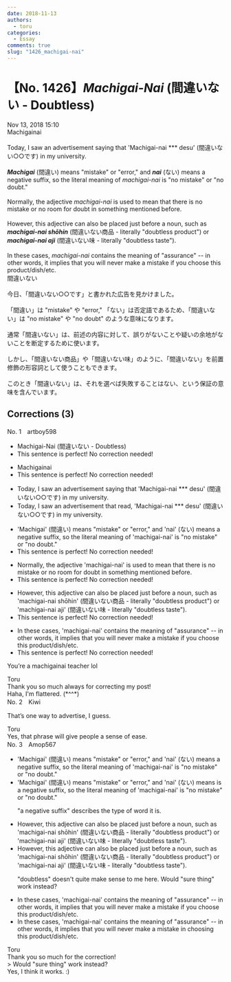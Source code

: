 ```yaml
---
date: 2018-11-13
authors:
  - toru
categories:
  - Essay
comments: true
slug: "1426_machigai-nai"
---
```


# 【No. 1426】<strong><em>Machigai-Nai</em></strong> (間違いない - Doubtless)
<div class="date">Nov 13, 2018 15:10</div>
<div id="post"><div id="body_show_ori">
Machigainai<br/><br/>Today, I saw an advertisement saying that 'Machigai-nai *** desu' (間違いない○○です) in my university.<br/><br/><strong><em>Machigai</em></strong> (間違い) means "mistake" or "error," and <strong><em>nai</em></strong> (ない) means a negative suffix, so the literal meaning of <em>machigai-nai</em> is "no mistake" or "no doubt."<br/><br/>Normally, the adjective <em>machigai-nai</em> is used to mean that there is no mistake or no room for doubt in something mentioned before.<br/><br/>However, this adjective can also be placed just before a noun, such as <strong><em>machigai-nai shōhin</em></strong> (間違いない商品 - literally "doubtless product") or <strong><em>machigai-nai aji</em></strong> (間違いない味 - literally "doubtless taste").<br/><br/>In these cases, <em>machigai-nai</em> contains the meaning of "assurance" -- in other words, it implies that you will never make a mistake if you choose this product/dish/etc.
</div></div>

<!-- more -->

<div id="post_ja"><div id="body_show_mo">
間違いない<br/><br/>今日、「間違いない○○です」と書かれた広告を見かけました。<br/><br/>「間違い」は "mistake" や "error," 「ない」は否定語であるため、「間違いない」は "no mistake" や "no doubt" のような意味になります。<br/><br/>通常「間違いない」は、前述の内容に対して、誤りがないことや疑いの余地がないことを断定するために使います。<br/><br/>しかし、「間違いない商品」や「間違いない味」のように、「間違いない」を前置修飾の形容詞として使うこともできます。<br/><br/>このとき「間違いない」は、それを選べば失敗することはない、という保証の意味を含んでいます。
</div></div>

## Corrections (3)
<div id="block"><div class="first_name"> No. 1　<span class="just_name">artboy598</span></div><div id="block2">
<ul class="correction_field">
<li class="incorrect">Machigai-Nai (間違いない - Doubtless)</li>
<li class="corrected perfect">This sentence is perfect! No correction needed!</li>
</ul>
<ul class="correction_field">
<li class="incorrect">Machigainai</li>
<li class="corrected perfect">This sentence is perfect! No correction needed!</li>
</ul>
<ul class="correction_field">
<li class="incorrect">Today, I saw an advertisement saying that 'Machigai-nai *** desu' (間違いない○○です) in my university.</li>
<li class="corrected correct">
Today, I saw an advertisement <span class="f_bold">that</span> <span class="f_bold">read,</span> 'Machigai-nai *** desu' (間違いない○○です) in my university.
</li>
</ul>
<ul class="correction_field">
<li class="incorrect">'Machigai' (間違い) means "mistake" or "error," and 'nai' (ない) means a negative suffix, so the literal meaning of 'machigai-nai' is "no mistake" or "no doubt."</li>
<li class="corrected perfect">This sentence is perfect! No correction needed!</li>
</ul>
<ul class="correction_field">
<li class="incorrect">Normally, the adjective 'machigai-nai' is used to mean that there is no mistake or no room for doubt in something mentioned before.</li>
<li class="corrected perfect">This sentence is perfect! No correction needed!</li>
</ul>
<ul class="correction_field">
<li class="incorrect">However, this adjective can also be placed just before a noun, such as 'machigai-nai shōhin' (間違いない商品 - literally "doubtless product") or 'machigai-nai aji' (間違いない味 - literally "doubtless taste").</li>
<li class="corrected perfect">This sentence is perfect! No correction needed!</li>
</ul>
<ul class="correction_field">
<li class="incorrect">In these cases, 'machigai-nai' contains the meaning of "assurance" -- in other words, it implies that you will never make a mistake if you choose this product/dish/etc.</li>
<li class="corrected perfect">This sentence is perfect! No correction needed!</li>
</ul>
<p class="comment_small">
 You’re a machigainai teacher lol
</p>

</div><div class="name"><span class="just_name">Toru</span><br>
Thank you so much always for correcting my post!<br/>Haha, I'm flattered. (*^^*)
</div>
</div>
<div id="block"><div class="first_name"> No. 2　<span class="just_name">Kiwi</span></div><div id="block2">
<p class="comment_small">
 That’s one way to advertise, I guess.
</p>

</div><div class="name"><span class="just_name">Toru</span><br>
Yes, that phrase will give people a sense of ease.
</div>
</div>
<div id="block"><div class="first_name"> No. 3　<span class="just_name">Amop567</span></div><div id="block2">
<ul class="correction_field">
<li class="incorrect">'Machigai' (間違い) means "mistake" or "error," and 'nai' (ない) means a negative suffix, so the literal meaning of 'machigai-nai' is "no mistake" or "no doubt."</li>
<li class="corrected correct">
'Machigai' (間違い) means "mistake" or "error," and 'nai' (ない) <span class="sline"><span class="f_red">means</span></span> <span class="f_blue">is</span> a negative suffix, so the literal meaning of 'machigai-nai' is "no mistake" or "no doubt."
<p class="correction_comment">"a negative suffix" describes the type of word it is.</p>
</li>
</ul>
<ul class="correction_field">
<li class="incorrect">However, this adjective can also be placed just before a noun, such as 'machigai-nai shōhin' (間違いない商品 - literally "doubtless product") or 'machigai-nai aji' (間違いない味 - literally "doubtless taste").</li>
<li class="corrected correct">
However, this adjective can also be placed just before a noun, such as 'machigai-nai shōhin' (間違いない商品 - literally "doubtless product") or 'machigai-nai aji' (間違いない味 - literally "doubtless taste").
<p class="correction_comment">"doubtless" doesn't quite make sense to me here. Would "sure thing" work instead?</p>
</li>
</ul>
<ul class="correction_field">
<li class="incorrect">In these cases, 'machigai-nai' contains the meaning of "assurance" -- in other words, it implies that you will never make a mistake if you choose this product/dish/etc.</li>
<li class="corrected correct">
In these cases, 'machigai-nai' contains the meaning of "assurance" -- in other words, it implies that you will never make a mistake <span class="f_blue">in choosing </span>this product/dish/etc.
</li>
</ul>
</div><div class="name"><span class="just_name">Toru</span><br>
Thank you so much for the correction! <br/>&gt; Would "sure thing" work instead?<br/>Yes, I think it works. :)
</div>
</div>
